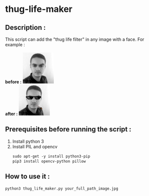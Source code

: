 # thug-life-maker

## Description : 
This script can add the "thug life filter" in any image with a face. For example :
<br /><br /><b>before :</b>
<img src="images/hatim.jpg" width="100">
<br /><b>after :</b>
<img src="result/result.JPEG" width="100">

## Prerequisites before running the script :

 1. Install python 3 
 2. Install PIL and opencv 
	 ```
	 sudo apt-get -y install python3-pip
 	 pip3 install opencv-python pillow
	```

## How to use it :

```py
python3 thug_life_maker.py your_full_path_image.jpg
```
